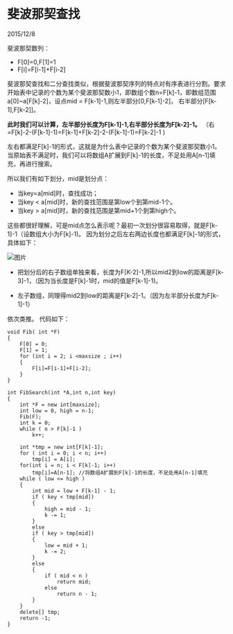 ﻿# 斐波那契查找
2015/12/8

斐波那契数列：

- F[0]=0,F[1]=1
- F[i]=F[i-1]+F[i-2]

斐波那契查找和二分查找类似，根据斐波那契序列的特点对有序表进行分割。要求开始表中记录的个数为某个斐波那契数小1，即数组个数n=F[k]-1，即数组范围a[0]~a[F[k]-2]，设点mid = F[k-1]-1,则左半部分[0,F[k-1]-2]，
右半部分[F[k-1],F[k-2]]。

**此时我们可以计算，左半部分长度为F[k-1]-1,右半部分长度为F[k-2]-1。**
（右=F[k]-2-(F[k-1]-1)=F[k-1]+F[k-2]-2-(F[k-1]-1)=F[k-2]-1 )

左右都满足F[k]-1的形式，这就是为什么表中记录的个数为某个斐波那契数小1。当原始表不满足时，我们可以将数组A扩展到F[k]-1的长度，不足处用A[n-1]填充，再进行搜索。


所以我们有如下划分，mid是划分点：
- 当key=a[mid]时，查找成功；
- 当key < a[mid]时，新的查找范围是第low个到第mid-1个。
- 当key > a[mid]时，新的查找范围是第mid+1个到第high个。

这些都很好理解，可是mid点怎么表示呢？最初一次划分很容易取得，就是F[k-1]-1（设数组大小为F[k]-1)。
因为划分之后左右两边长度也都满足F[k]-1的形式，具体如下：

![图片](http://7xlv11.com1.z0.glb.clouddn.com/fib.png)

- 把划分后的右子数组单独来看，长度为F[K-2]-1,所以mid2到low的距离是F[k-3]-1，（因为当长度是F[k]-1时，mid的值是F[k-1]-1)。

- 左子数组，同理得mid2到low的距离是F[k-2]-1。（因为左半部分长度为F[k-1]-1）

依次类推。
代码如下：
```
void Fib( int *F)
{
    F[0] = 0;
    F[1] = 1;
    for (int i = 2; i <maxsize ; i++)
    {
        F[i]=F[i-1]+F[i-2];  
    }
}

int FibSearch(int *A,int n,int key)
{
    int *F = new int[maxsize];
    int low = 0, high = n-1;
    Fib(F);
    int k = 0;
    while ( n > F[k]-1 )
        k++;
    
    int *tmp = new int[F[k]-1];
    for ( int i = 0; i < n; i++)
        tmp[i] = A[i];
    for(int i = n; i < F[k]-1; i++)  
        tmp[i]=A[n-1]; //将数组A扩展到F[k]-1的长度，不足处用A[n-1]填充
    while ( low <= high )
    {
        int mid = low + F[k-1] - 1;
        if ( key < tmp[mid])
        {
            high = mid - 1;
            k -= 1;
        }
        else
        if ( key > tmp[mid])
        {
            low = mid + 1;
            k -= 2;
        }
        else
        {
            if ( mid < n )
                return mid;
            else
                return n - 1;
        }
    }
    delete[] tmp;
    return -1; 
}
```







